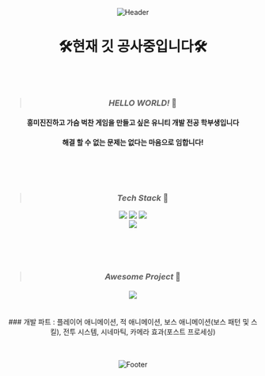 <div align=center>
  
![Header](https://capsule-render.vercel.app/api?type=waving&color=timeGradient&height=200&section=header&text=Exciting%20Developer%20YuJin!&fontSize=50)

# 🛠현재 깃 공사중입니다🛠

<br><br>

>### *HELLO WORLD!* 🐬

#### 흥미진진하고 가슴 벅찬 게임을 만들고 싶은 유니티 개발 전공 학부생입니다

#### 해결 할 수 없는 문제는 없다는 마음으로 임합니다!


<br/><br/><br/>

>###  *Tech Stack* 🐋

<img src="https://img.shields.io/badge/UNITY-FFFFFF?style=flat&logo=unity&logoColor=black"/>
<img src="https://img.shields.io/badge/CSharp-239120?style=flat&logo=csharp&logoColor=black"/>
<img src="https://img.shields.io/badge/PhotonNetwork-4479A1?style=flat&logo=photonnetwork&logoColor=black"/>

<br/>
<img src="https://img.shields.io/badge/DotDesign-D9E2FA?style=flat&logo=aseprite&logoColor=black"/>


<br/><br/><br/>

>###  ***Awesome Project*** 🐳


#### [<img src="https://img.shields.io/badge/Unity와 Pun을 이용한 3D로비 및 다중 방 입장형태 온라인 게임-6876EB?style=flat&logo=condaforge&logoColor=white"/>](https://github.com/Goonbam/ProjectHIM.git)
<br/>
### 개발 파트 : 플레이어 애니메이션, 적 애니메이션, 보스 애니메이션(보스 패턴 및 스킬), 전투 시스템, 시네마틱, 카메라 효과(포스트 프로세싱)

<br/><br/>
![Footer](https://capsule-render.vercel.app/api?type=waving&color=337CEB&height=200&section=footer)

</div>
